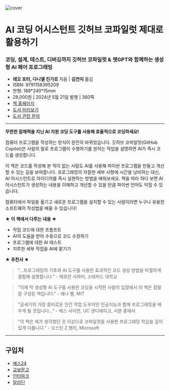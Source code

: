 ![cover](cover.jpg)

# AI 코딩 어시스턴트 깃허브 코파일럿 제대로 활용하기
### 코딩, 설계, 테스트, 디버깅까지 깃허브 코파일럿 & 챗GPT와 함께하는 생성형 AI 페어 프로그래밍

- **레오 포터, 다니엘 진가로** 지음 | **김연지** 옮김
- ISBN: 9791158395209
- 판형: 188\*240\*15mm
- 28,000원 | 2024년 5월 21일 발행 | 360쪽
- [책 홈페이지](https://wikibook.co.kr/copilot/)
- [도서 미리보기](http://www.yes24.com/Product/Viewer/Preview/126516854)
- [도서 관련 문의](https://wikibook.co.kr/support/contact/)

---

**무한한 잠재력을 지닌 AI 지원 코딩 도구를 사용해 효율적으로 코딩하세요!**

컴퓨터 프로그램을 작성하는 방식이 완전히 바뀌었습니다. 깃허브 코파일럿(GitHub Copilot)은 사람의 말로 프로그램이 수행하기를 원하는 작업을 설명하면 AI가 즉시 코드를 생성합니다.

이 책은 코드를 작성해 본 적이 없는 사람도 AI를 사용해 파이썬 프로그램을 만들고 개선할 수 있는 길을 보여줍니다. 프로그래밍의 자잘한 세부 사항에 시간을 낭비하는 대신, AI 어시스턴트로 아이디어를 즉시 실현하는 방법을 배워보세요. 책을 따라 하다 보면 AI 어시스턴트가 생성하는 내용을 이해하고 개선할 수 있을 만큼 파이썬 언어도 익힐 수 있습니다.

컴퓨터에서 파일을 옮기고 새로운 프로그램을 설치할 수 있는 사람이라면 누구나 유용한 소프트웨어 작성법을 배울 수 있습니다!

**★ 이 책에서 다루는 내용 ★**

- 작업 코드에 대한 프롬프트
- AI의 도움을 받아 수동으로 코드 수정하기
- 프로그램에 대한 AI 테스트
- 지루한 세부 작업을 AI에 맡기기


**★ 추천사 ★**

> "...프로그래밍의 기초와 AI 도구를 사용한 효과적인 코드 생성 방법을 탁월하게 결합해 설명합니다." - 메흐란 사하미, 스태퍼드 대학교

> "이제 막 생성형 AI 도구를 사용한 코딩을 시작한 사람의 입장에서 이 책은 정말 잘 구성된 책입니다." - 애나 벨, MIT

> "금세기의 가장 흥미로운 인간 작업 도우미인 인공지능과 함께 프로그래밍을 배우게 될 것입니다...” - 베스 사이먼, UC 샌디에이고, 서문 중에서

> "이 책은 제가 생각했던 것 이상으로 코파일럿을 사용한 프로그래밍 학습을 깊이 있게 다룹니다." - 오스틴 Z.헨리, Microsoft

---
 
 ## 구입처
 
 - [예스24](https://www.yes24.com/Product/Goods/126516854)
 - [교보문고](https://product.kyobobook.co.kr/detail/S000213260048)
 - [인터파크](https://book.interpark.com/product/BookDisplay.do?_method=detail&sc.prdNo=356912917)
 - [알라딘](https://www.aladin.co.kr/shop/wproduct.aspx?ItemId=339488413)
